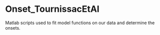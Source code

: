# Onset_TournissacEtAl
Matlab scripts used to fit model functions on our data and determine the onsets.
